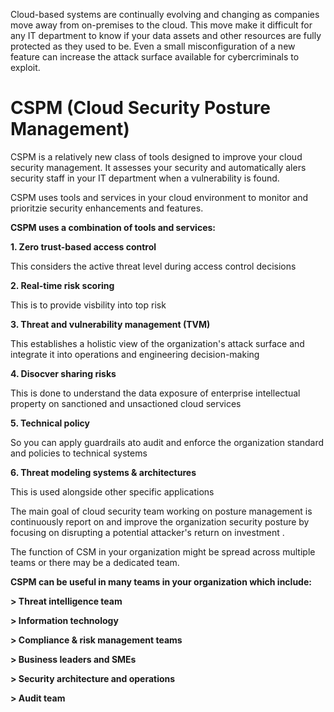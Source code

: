 Cloud-based systems are continually evolving and changing as companies move away from on-premises to the cloud. This move make it difficult for any IT department to know if your data assets and other resources are fully protected as they used to be. Even a small misconfiguration of a new feature can increase the attack surface available for cybercriminals to exploit.

# CSPM (Cloud Security Posture Management)

CSPM is a relatively new class of tools designed to improve  your cloud security management. It assesses your security and automatically alers security staff in your IT department when a vulnerability is found.

CSPM uses tools and services in your cloud environment to monitor and prioritzie security enhancements and features.

**CSPM uses a combination of tools and services:**

**1. Zero trust-based access control**

This considers the active threat level during access control decisions

**2. Real-time risk scoring**

This is to provide visbility into top risk

**3. Threat and vulnerability management (TVM)**

This establishes a holistic view of the organization's attack surface and integrate it into operations and engineering decision-making

**4. Disocver sharing risks**

This is done to understand the data exposure of enterprise intellectual property on sanctioned and unsactioned cloud services

**5. Technical policy**

So you can apply guardrails ato audit and enforce the organization standard and policies to technical systems

**6. Threat modeling systems & architectures**

This is used alongside other specific applications


The main goal of cloud security team working on posture management is continuously report on and improve the organization security posture by focusing on disrupting a potential attacker's return on investment .

The function of CSM in your organization might be spread across multiple teams or there may be a dedicated team. 


**CSPM can be useful in many teams in your organization which include:**

**> Threat intelligence team**

**> Information technology**

**> Compliance & risk management teams**

**> Business leaders and SMEs**

**> Security architecture and operations**

**> Audit team**



